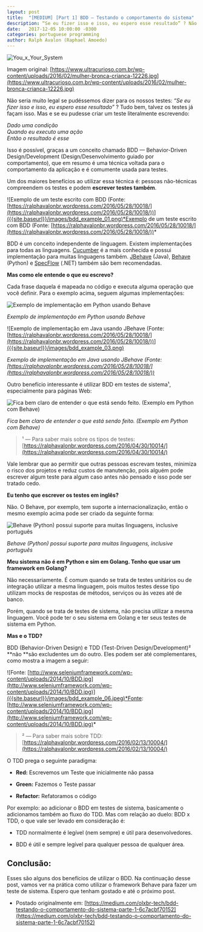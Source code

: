 ```yaml
---
layout: post
title:  "[MEDIUM] [Part 1] BDD — Testando o comportamento do sistema"
description: “Se eu fizer isso e isso, eu espero esse resultado” ? Não seria muito legal se pudéssemos escrever nossos testes assim?
date:   2017-12-05 10:00:00 -0300
categories: portuguese programming
author: Ralph Avalon (Raphael Amoedo)
---
```


![You_x_Your_System]({{site.baseurl}}/images/you_x_your_system.jpeg)

Imagem original: [https://www.ultracurioso.com.br/wp-content/uploads/2016/02/mulher-bronca-crianca-12226.jpg](https://www.ultracurioso.com.br/wp-content/uploads/2016/02/mulher-bronca-crianca-12226.jpg)

Não seria muito legal se pudéssemos dizer para os nossos testes: *“Se eu fizer isso e isso, eu espero esse resultado”* ? Tudo bem, talvez os testes já façam isso. Mas e se eu pudesse criar um teste literalmente escrevendo:

*Dado uma condição*  
*Quando eu executo uma ação*  
*Então o resultado é esse*

Isso é possível, graças a um conceito chamado BDD — Behavior-Driven Design/Development (Design/Desenvolvimento guiado por comportamento), que em resumo é uma técnica voltada para o comportamento da aplicação e é comumente usada para testes.

Um dos maiores benefícios ao utilizar essa técnica é: pessoas não-técnicas compreendem os testes e podem **escrever testes também**.

![Exemplo de um teste escrito com BDD (Fonte: [https://ralphavalonbr.wordpress.com/2016/05/28/10018/](https://ralphavalonbr.wordpress.com/2016/05/28/10018/))]({{site.baseurl}}/images/bdd_example_01.png)*Exemplo de um teste escrito com BDD (Fonte: [https://ralphavalonbr.wordpress.com/2016/05/28/10018/](https://ralphavalonbr.wordpress.com/2016/05/28/10018/))*

BDD é um conceito independente de linguagem. Existem implementações para todas as linguagens. [Cucumber](https://cucumber.io/) é a mais conhecida e possui implementação para muitas linguagens também. [JBehave](http://jbehave.org/) (Java), [Behave](https://pythonhosted.org/behave/) (Python) e [SpecFlow](http://specflow.org/) (.NET) também são bem recomendadas.

**Mas como ele entende o que eu escrevo?**

Cada frase daquela é mapeada no código e executa alguma operação que você definir. Para o exemplo acima, seguem algumas implementações:

![Exemplo de implementação em Python usando Behave]({{site.baseurl}}/images/bdd_example_02.png)

*Exemplo de implementação em Python usando Behave*

![Exemplo de implementação em Java usando JBehave (Fonte: [https://ralphavalonbr.wordpress.com/2016/05/28/10018/](https://ralphavalonbr.wordpress.com/2016/05/28/10018/))]({{site.baseurl}}/images/bdd_example_03.png)

*Exemplo de implementação em Java usando JBehave (Fonte: [https://ralphavalonbr.wordpress.com/2016/05/28/10018/](https://ralphavalonbr.wordpress.com/2016/05/28/10018/))*

Outro benefício interessante é utilizar BDD em testes de sistema¹, especialmente para páginas Web:

![Fica bem claro de entender o que está sendo feito. (Exemplo em Python com Behave)]({{site.baseurl}}/images/bdd_example_04.png)

*Fica bem claro de entender o que está sendo feito. (Exemplo em Python com Behave)*
> ¹ — Para saber mais sobre os tipos de testes: [https://ralphavalonbr.wordpress.com/2016/04/30/10014/](https://ralphavalonbr.wordpress.com/2016/04/30/10014/)

Vale lembrar que ao permitir que outras pessoas escrevam testes, minimiza o risco dos projetos e reduz custos de manutenção, pois alguém pode escrever algum teste para algum caso antes não pensado e isso pode ser tratado cedo.

**Eu tenho que escrever os testes em inglês?**

Não. O Behave, por exemplo, tem suporte a internacionalização, então o mesmo exemplo acima pode ser criado da seguinte forma:

![Behave (Python) possui suporte para muitas linguagens, inclusive português]({{site.baseurl}}/images/bdd_example_05.png)

*Behave (Python) possui suporte para muitas linguagens, inclusive português*

**Meu sistema não é em Python e sim em Golang. Tenho que usar um framework em Golang?**

Não necessariamente. É comum quando se trata de testes unitários ou de integração utilizar a mesma linguagem, pois muitos testes desse tipo utilizam mocks de respostas de métodos, serviços ou às vezes até de banco.

Porém, quando se trata de testes de sistema, não precisa utilizar a mesma linguagem. Você pode ter o seu sistema em Golang e ter seus testes de sistema em Python.

**Mas e o TDD?**

BDD (Behavior-Driven Design) e TDD (Test-Driven Design/Development)² **não **são excludentes um do outro. Eles podem ser até complementares, como mostra a imagem a seguir:

![Fonte: [http://www.seleniumframework.com/wp-content/uploads/2014/10/BDD.jpg](http://www.seleniumframework.com/wp-content/uploads/2014/10/BDD.jpg)]({{site.baseurl}}/images/bdd_example_06.jpeg)*Fonte: [http://www.seleniumframework.com/wp-content/uploads/2014/10/BDD.jpg](http://www.seleniumframework.com/wp-content/uploads/2014/10/BDD.jpg)*
> ² — Para saber mais sobre TDD: [https://ralphavalonbr.wordpress.com/2016/02/13/10004/](https://ralphavalonbr.wordpress.com/2016/02/13/10004/)

O TDD prega o seguinte paradigma:

* **Red:** Escrevemos um Teste que inicialmente não passa

* **Green:** Fazemos o Teste passar

* **Refactor:** Refatoramos o código

Por exemplo: ao adicionar o BDD em testes de sistema, basicamente o adicionamos também ao fluxo do TDD. Mas com relação ao duelo: BDD x TDD, o que vale ser levado em consideração é:

* TDD normalmente é legível (nem sempre) e útil para desenvolvedores.

* BDD é útil e sempre legível para qualquer pessoa de qualquer área.

## Conclusão:

Esses são alguns dos benefícios de utilizar o BDD. Na continuação desse post, vamos ver na prática como utilizar o framework Behave para fazer um teste de sistema. Espero que tenham gostado e até o próximo post.

- Postado originalmente em: [https://medium.com/olxbr-tech/bdd-testando-o-comportamento-do-sistema-parte-1-6c7acbf70152](https://medium.com/olxbr-tech/bdd-testando-o-comportamento-do-sistema-parte-1-6c7acbf70152)